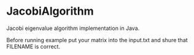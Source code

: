 # JacobiAlgorithm
Jacobi eigenvalue algorithm implementation in Java.

Before running example put your matrix into the input.txt and shure that FILENAME is correct.
